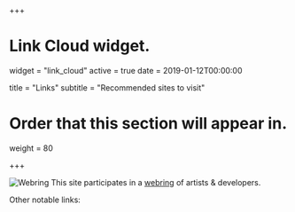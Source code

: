 +++
# Link Cloud widget.
widget = "link_cloud"
active = true
date = 2019-01-12T00:00:00

title = "Links"
subtitle = "Recommended sites to visit"

# Order that this section will appear in.
weight = 80

+++

![Webring](/img/webring.png) This site participates in a [webring](https://webring.xxiivv.com/) of artists & developers.

Other notable links:


